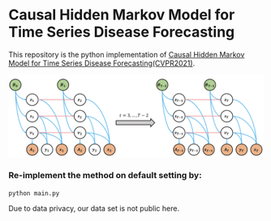# Causal Hidden Markov Model for Time Series Disease Forecasting
This repository is the python implementation of [Causal Hidden Markov Model for Time Series Disease Forecasting(CVPR2021)](https://arxiv.org/pdf/2103.16391.pdf).

![The directed acylic graph (DAG) for our Causal-HMM](https://github.com/LilJing/causal_hmm/blob/main/graph.png)
### Re-implement the method on default setting by:
```
python main.py 
```
Due to data privacy, our data set is not public here.
